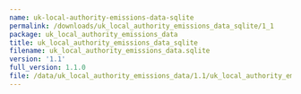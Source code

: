 ```yaml
---
name: uk-local-authority-emissions-data-sqlite
permalink: /downloads/uk_local_authority_emissions_data_sqlite/1_1
package: uk_local_authority_emissions_data
title: uk_local_authority_emissions_data_sqlite
filename: uk_local_authority_emissions_data.sqlite
version: '1.1'
full_version: 1.1.0
file: /data/uk_local_authority_emissions_data/1.1/uk_local_authority_emissions_data.sqlite
---
```

